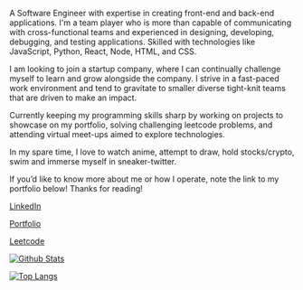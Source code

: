 A Software Engineer with expertise in creating front-end and back-end applications. I'm a team player who is more than capable of communicating with cross-functional teams and experienced in designing, developing, debugging, and testing applications. Skilled with technologies like JavaScript, Python, React, Node, HTML, and CSS.

I am looking to join a startup company, where I can continually challenge myself to learn and grow alongside the company. I strive in a fast-paced work environment and tend to gravitate to smaller diverse tight-knit teams that are driven to make an impact.

Currently keeping my programming skills sharp by working on projects to showcase on my portfolio, solving challenging leetcode problems, and attending virtual meet-ups aimed to explore technologies.

In my spare time, I love to watch anime, attempt to draw, hold stocks/crypto, swim and immerse myself in sneaker-twitter.

If you’d like to know more about me or how I operate, note the link to my portfolio below! Thanks for reading!

[LinkedIn](https://www.linkedin.com/in/erikrodriguez-webdev/)

[Portfolio](https://www.erikrodriguez.me/)

[Leetcode](https://leetcode.com/erikrodriguez-webdev/)

[![Github Stats](https://github-readme-stats.vercel.app/api?username=ErikRodriguez-webdev&hide=stars,issues&show_icons=True)](https://github.com/anuraghazra/github-readme-stats)

[![Top Langs](https://github-readme-stats.vercel.app/api/top-langs/?username=ErikRodriguez-webdev&langs_count=5)](https://github.com/anuraghazra/github-readme-stats)

<!--
**ErikRodriguez-webdev/ErikRodriguez-webdev** is a ✨ _special_ ✨ repository because its `README.md` (this file) appears on your GitHub profile.

Here are some ideas to get you started:

- 🔭 I’m currently working on ...
- 🌱 I’m currently learning ...
- 👯 I’m looking to collaborate on ...
- 🤔 I’m looking for help with ...
- 💬 Ask me about ...
- 📫 How to reach me: ...
- 😄 Pronouns: ...
- ⚡ Fun fact: ...
-->
